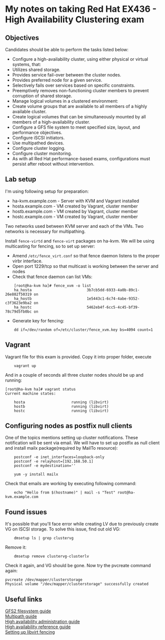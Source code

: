 # My notes on taking Red Hat EX436 - High Availability Clustering exam

## Objectives
Candidates should be able to perform the tasks listed below:

* Configure a high-availability cluster, using either physical or virtual systems, that:
* Utilizes shared storage.
* Provides service fail-over between the cluster nodes.
* Provides preferred node for a given service.
* Selectively fails over services based on specific constraints.
* Preemptively removes non-functioning cluster members to prevent corruption of shared storage.
* Manage logical volumes in a clustered environment:
* Create volume groups that are available to all members of a highly available cluster.
* Create logical volumes that can be simultaneously mounted by all members of a high-availability cluster.
* Configure a GFS file system to meet specified size, layout, and performance objectives.
* Configure iSCSI initiators.
* Use multipathed devices.
* Configure cluster logging.
* Configure cluster monitoring.
* As with all Red Hat performance-based exams, configurations must persist after reboot without intervention.

## Lab setup

I'm using following setup for preparation:
* ha-kvm.example.com - Server with KVM and Vagrant installed
* hosta.example.com - VM created by Vagrant, cluster member
* hostb.example.com - VM created by Vagrant, cluster member
* hostc.example.com - VM created by Vagrant, cluster member

Two networks used between KVM server and each of the VMs. Two networks is necessary for multipathing.

Install `fence-virtd` and `fence-virt` packages on ha-kvm.
We will be using multicasting for fencing, so to set up server:
* Amend `/etc/fence_virt.conf` so that fence daemon listens to the proper virbr interface.
* Open port 1229/tcp so that multicast is working between the server and nodes
* Check that fence daemon can list VMs:

```
    [root@ha-kvm ha]# fence_xvm -o list
    ha_hosta                         3b7cb5dd-6933-4a0b-89c1-26e882f50319 on
    ha_hostb                         1e5443c1-6c74-4abe-9352-c3f3623e9ba2 on
    ha_hostc                         5462eb4f-6cc5-4c45-bf39-78c79d5fb0bc on
```

* Generate key for fencing:
```
    dd if=/dev/random of=/etc/cluster/fence_xvm.key bs=4094 count=1
```

## Vagrant
Vagrant file for this exam is provided.
Copy it into proper folder, execute

```
    vagrant up
```

And in a couple of seconds all three cluster nodes should be up and running:

```
[root@ha-kvm ha]# vagrant status
Current machine states:

    hosta                     running (libvirt)
    hostb                     running (libvirt)
    hostc                     running (libvirt)
```

## Configuring nodes as postfix null clients

One of the topics mentions setting up cluster notifications. These notification will be sent via email.
We will have to set up postfix as null client and install mailx package(required by MailTo resource):

```
    postconf -e inet_interfaces=loopback-only
    postconf -e relayhost=[192.168.50.1]
    postconf -e mydestination=''

    yum -y install mailx
```

Check that emails are working by executing following command:

```
    echo "Hello from $(hostname)" | mail -s "Test" root@ha-kvm.example.com
```

## Found issues

It's possible that you'll face error while creating LV due to previously create VG on ISCSI storage.
To solve this issue, find out old VG:

```
    dmsetup ls | grep clustervg
```

Remove it:

```
    dmsetup remove clustervg-clusterlv
```

Check it again, and VG should be gone.
Now try the pvcreate command again:

```
pvcreate /dev/mapper/clusterstorage
Physical volume "/dev/mapper/clusterstorage" successfully created
```
## Useful links
[GFS2 filesystem guide](https://access.redhat.com/documentation/en-us/red_hat_enterprise_linux/7/html/global_file_system_2/index)  
[Multipath guide](https://access.redhat.com/documentation/en-us/red_hat_enterprise_linux/7/html/dm_multipath/index)  
[High availability administration guide](https://access.redhat.com/documentation/en-us/red_hat_enterprise_linux/7/html/high_availability_add-on_administration/index)  
[High availability reference guide](https://access.redhat.com/documentation/en-us/red_hat_enterprise_linux/7/html/high_availability_add-on_reference/index)  
[Setting up libvirt fencing](https://www.unixarena.com/2016/01/rhel-7-configure-fencing-pacemaker.html)  


